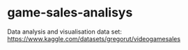 # game-sales-analisys
Data analysis and visualisation
data set: https://www.kaggle.com/datasets/gregorut/videogamesales
